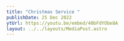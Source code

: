 ```yaml
---
title: "Christmas Service "
publishDate: 25 Dec 2022
ytUrl: https://youtu.be/embed/40bFdYObe8A
layout: ../../layouts/MediaPost.astro
---
```

